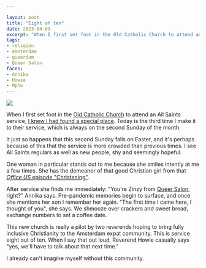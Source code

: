 ```yaml
---

layout: post
title: "Eight of ten"
date: 2023-04-09
excerpt: "When I first set foot in the Old Catholic Church to attend an All Saints service, I knew I had found a special place. Today is the third time I make it to their service, which is always on the second Sunday of the month."
tags:
- religion
- amsterdam
- queerdom
- Queer Salon
faces: 
- Annika
- Howie
- Mpho
---
```

![](https://res.cloudinary.com/dbi2zounq/image/upload/v1681106797/zinzy.website/2023-04-09_hingfw.jpg)

When I first set foot in the [Old Catholic Church](https://amsterdam.oudkatholiek.nl/) to attend an All Saints service, [I knew I had found a special place](/2023/02/12/all-saints-amsterdam/). Today is the third time I make it to their service, which is always on the second Sunday of the month.

It just so happens that this second Sunday falls on Easter, and it's perhaps because of this that the service is more crowded than previous times. I see All Saints regulars as well as new people, shy and seemingly hopeful.

One woman in particular stands out to me because she smiles intently at me a few times. She has the demeanor of that good Christian girl from that [_Office US_ episode "Christening"](https://www.reddit.com/r/DunderMifflin/comments/hqskev/scotts_tots_may_be_super_cringe_but_its_nearly/).

After service she finds me immediately: "You're Zinzy from [Queer Salon](https://meetup.com/queersalon), right?" Annika says. Pre-pandemic memories begin to surface, and once she mentions her son I remember her again. "The first time I came here, I thought of you", she says. We shmooze over crackers and sweet bread, exchange numbers to set a coffee date.

This new church is really a pilot by two reverends hoping to bring fully inclusive Christianity to the Amsterdam expat community. This is service eight out of ten. When I say that out loud, Reverend Howie casually says "yes, we'll have to talk about that next time." 

I already can't imagine myself without this community.